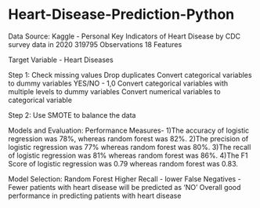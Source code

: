 # Heart-Disease-Prediction-Python
Data Source:
Kaggle - Personal Key Indicators of Heart Disease by CDC survey data in 2020 
319795 Observations
18 Features 

Target Variable - Heart Diseases

Step 1:
Check missing values 
Drop duplicates
Convert categorical variables to dummy variables 
YES/NO - 1,0
Convert categorical variables with multiple levels to dummy variables 
Convert numerical variables to categorical variable 

Step 2:
Use SMOTE to balance the data 

Models and Evaluation:
Performance Measures- 
1)The accuracy of logistic regression was 78%, whereas random forest was 82%. 
2)The precision of logistic regression was 77% whereas random forest was 80%.
3)The recall of logistic regression was 81% whereas random forest was 86%.
4)The F1 Score of logistic regression was 0.79 whereas random forest was 0.83.

Model Selection: 
Random Forest 
Higher Recall - lower False Negatives - Fewer patients with heart disease will be predicted as ‘NO’ 
Overall good performance in predicting patients with heart disease
